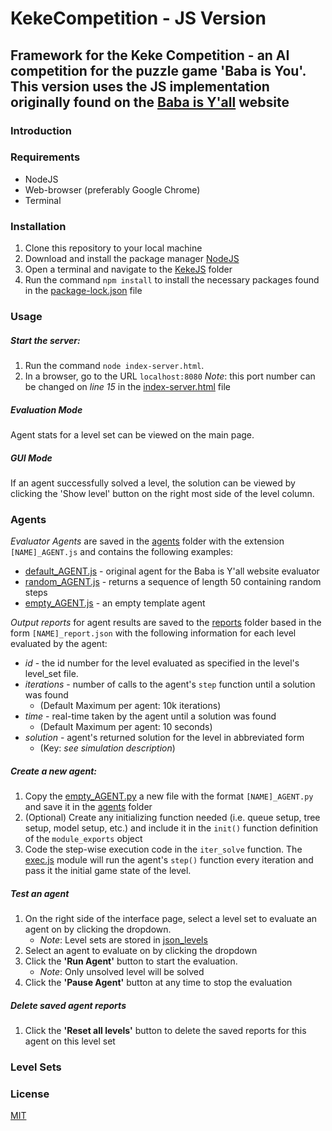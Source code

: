 # KekeCompetition - JS Version
Framework for the Keke Competition - an AI competition for the puzzle game 'Baba is You'.
This version uses the JS implementation originally found on the [Baba is Y'all](http://equius.gil.engineering.nyu.edu/) website
---
### Introduction


### Requirements
* NodeJS
* Web-browser (preferably Google Chrome)
* Terminal

### Installation
1. Clone this repository to your local machine
2. Download and install the package manager [NodeJS](https://nodejs.org/en/download/)
3. Open a terminal and navigate to the [KekeJS](.) folder
4. Run the command `npm install` to install the necessary packages found in the [package-lock.json](package-lock.json) file

### Usage
##### Start the server: 
1. Run the command `node index-server.html`. 
2. In a browser, go to the URL `localhost:8080` 
    *Note*: this port number can be changed on _line 15_ in the [index-server.html](index-server.html) file

##### Evaluation Mode
Agent stats for a level set can be viewed on the main page. 

##### GUI Mode
If an agent successfully solved a level, the solution can be viewed by clicking the 'Show level' button on the right most side of the level column.

### Agents
*Evaluator Agents* are saved in the [agents](agents/) folder with the extension `[NAME]_AGENT.js` and contains the following examples:
- [default_AGENT.js](agents/default_AGENT.js) - original agent for the Baba is Y'all website evaluator
- [random_AGENT.js](agents/random_AGENT.js) - returns a sequence of length 50 containing random steps
- [empty_AGENT.js](agents/empty_AGENT.js) - an empty template agent

*Output reports* for agent results are saved to the [reports](reports/) folder based in the form `[NAME]_report.json` with the following information for each level evaluated by the agent:
- *id* - the id number for the level evaluated as specified in the level's level_set file.
- *iterations* - number of calls to the agent's `step` function until a solution was found 
    - (Default Maximum per agent: 10k iterations)
- *time* - real-time taken by the agent until a solution was found
    - (Default Maximum per agent: 10 seconds)
- *solution* - agent's returned solution for the level in abbreviated form
    - (Key: *see simulation description*)

##### Create a new agent: 
1. Copy the [empty_AGENT.py](agents/empty_AGENT.py) a new file with the format `[NAME]_AGENT.py` and save it in the [agents](agents/) folder 
2. (Optional) Create any initializing function needed (i.e. queue setup, tree setup, model setup, etc.) and include it in the `init()` function definition of the `module_exports` object
3. Code the step-wise execution code in the `iter_solve` function. The [exec.js](js/exec.js) module will run the agent's `step()` function every iteration and pass it the initial game state of the level.

##### Test an agent
1. On the right side of the interface page, select a level set to evaluate an agent on by clicking the dropdown.
    - *Note*: Level sets are stored in [json_levels](json_levels/)
2. Select an agent to evaluate on by clicking the dropdown
3. Click the **'Run Agent'** button to start the evaluation. 
    - *Note*: Only unsolved level will be solved 
4. Click the **'Pause Agent'** button at any time to stop the evaluation

##### Delete saved agent reports
1. Click the **'Reset all levels'** button to delete the saved reports for this agent on this level set 

### Level Sets


### License
[MIT](https://choosealicense.com/licenses/mit/)